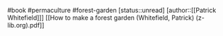 #book #permaculture #forest-garden 
[status::unread]
[author::[[Patrick Whitefield]]]
[[How to make a forest garden (Whitefield, Patrick) (z-lib.org).pdf]]